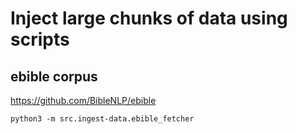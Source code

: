 # Inject large chunks of data using scripts

## ebible corpus

https://github.com/BibleNLP/ebible

`python3 -m src.ingest-data.ebible_fetcher`

